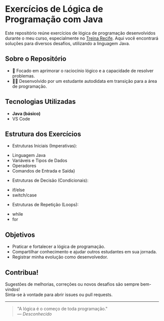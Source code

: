 # Exercícios de Lógica de Programação com Java

Este repositório reúne exercícios de lógica de programação desenvolvidos durante o meu curso, especialmente no [Treina Recife](https://www.treinarecife.com.br/). Aqui você encontrará soluções para diversos desafios, utilizando a linguagem Java.

## Sobre o Repositório

- 🚀 Focado em aprimorar o raciocínio lógico e a capacidade de resolver problemas.
- 👨‍💻 Desenvolvido por um estudante autodidata em transição para a área de programação.

## Tecnologias Utilizadas

- **Java (básico)**
- VS Code

## Estrutura dos Exercícios

- Estruturas Iniciais (Imperativas):
* Linguagem Java
* Variáveis e Tipos de Dados
* Operadores
* Comandos de Entrada e Saída}

- Estruturas de Decisão (Condicionais):
* if/else
* switch/case
- Estruturas de Repetição (Loops):
* while
* for

## Objetivos

- Praticar e fortalecer a lógica de programação.
- Compartilhar conhecimento e ajudar outros estudantes em sua jornada.
- Registrar minha evolução como desenvolvedor.

## Contribua!

Sugestões de melhorias, correções ou novos desafios são sempre bem-vindos!  
Sinta-se à vontade para abrir issues ou pull requests.

---

> "A lógica é o começo de toda programação."  
> _— Desconhecido_
